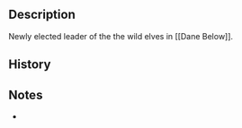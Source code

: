 ## Description
Newly elected leader of the the wild elves in [[Dane Below]].

## History


## Notes
* 